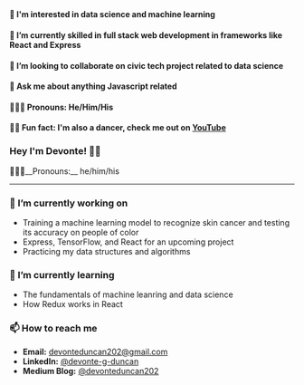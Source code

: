 ## 

#### 🔭  I'm interested in data science and machine learning
#### 🌱  I’m currently skilled in full stack web development in frameworks like React and Express
#### 👯  I’m looking to collaborate on civic tech project related to data science
#### 💬  Ask me about anything Javascript related
#### 💁🏾‍♂️  Pronouns: He/Him/His
#### 🕺🏾  Fun fact: I'm also a dancer, check me out on [YouTube](https://www.youtube.com/channel/UCyERD2bXbcFSq8rqkvN8UkA)

### Hey I'm Devonte! ✌🏾

💁🏾‍♂️__Pronouns:__ he/him/his

---

### 🔭 I’m currently working on
* Training a machine learning model to recognize skin cancer and testing its accuracy on people of color
* Express, TensorFlow, and React for an upcoming project
* Practicing my data structures and algorithms

### 🌱 I’m currently learning
* The fundamentals of machine leanring and data science
* How Redux works in React

### 📫 How to reach me
* __Email:__ [devonteduncan202@gmail.com](mailto:devonteduncan202@gmail.com)
* __LinkedIn:__ [@devonte-g-duncan](https://www.linkedin.com/in/devonte-g-duncan-85ba96124/)
* __Medium Blog:__ [@devonteduncan202](https://medium.com/@devonteduncan202)

